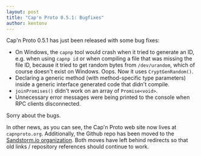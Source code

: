 ```yaml
---
layout: post
title: "Cap'n Proto 0.5.1: Bugfixes"
author: kentonv
---
```


Cap'n Proto 0.5.1 has just been released with some bug fixes:

* On Windows, the `capnp` tool would crash when it tried to generate an ID, e.g. when using `capnp id` or when compiling a file that was missing the file ID, because it tried to get random bytes from `/dev/urandom`, which of course doesn't exist on Windows. Oops. Now it uses `CryptGenRandom()`.
* Declaring a generic method (with method-specific type parameters) inside a generic interface generated code that didn't compile.
* `joinPromises()` didn't work on an array of `Promise<void>`.
* Unnecessary error messages were being printed to the console when RPC clients disconnected.

Sorry about the bugs.

In other news, as you can see, the Cap'n Proto web site now lives at `capnproto.org`. Additionally, the Github repo has been moved to the [Sandstorm.io organization](https://github.com/capnproto). Both moves have left behind redirects so that old links / repository references should continue to work.
